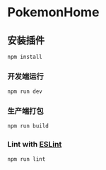 # PokemonHome

## 安装插件

```sh
npm install
```

### 开发端运行

```sh
npm run dev
```

### 生产端打包

```sh
npm run build
```

### Lint with [ESLint](https://eslint.org/)

```sh
npm run lint
```
